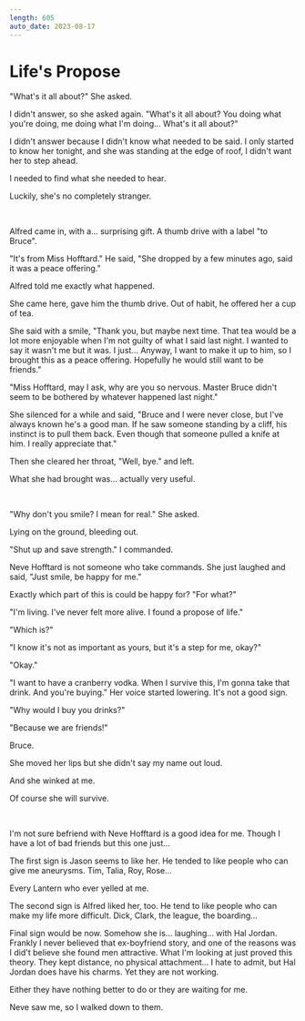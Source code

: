 ```yaml
---
length: 605
auto_date: 2023-08-17
---
```


# Life's Propose

"What's it all about?" She asked.

I didn't answer, so she asked again. "What's it all about? You doing what you're doing, me doing what I'm doing... What's it all about?"

I didn't answer because I didn't know what needed to be said. I only started to know her tonight, and she was standing at the edge of roof, I didn't want her to step ahead.

I needed to find what she needed to hear.

Luckily, she's no completely stranger.

<br>

Alfred came in, with a... surprising gift. A thumb drive with a label "to Bruce".

"It's from Miss Hofftard." He said, "She dropped by a few minutes ago, said it was a peace offering."

Alfred told me exactly what happened.

She came here, gave him the thumb drive. Out of habit, he offered her a cup of tea.

She said with a smile, "Thank you, but maybe next time. That tea would be a lot more enjoyable when I'm not guilty of what I said last night. I wanted to say it wasn't me but it was. I just... Anyway, I want to make it up to him, so I brought this as a peace offering. Hopefully he would still want to be friends."

"Miss Hofftard, may I ask, why are you so nervous. Master Bruce didn't seem to be bothered by whatever happened last night."

She silenced for a while and said, "Bruce and I were never close, but I've always known he's a good man. If he saw someone standing by a cliff, his instinct is to pull them back. Even though that someone pulled a knife at him. I really appreciate that."

Then she cleared her throat, "Well, bye." and left.

What she had brought was... actually very useful.

<br>

"Why don't you smile? I mean for real." She asked.

Lying on the ground, bleeding out.

"Shut up and save strength." I commanded.

Neve Hofftard is not someone who take commands. She just laughed and said, "Just smile, be happy for me."

Exactly which part of this is could be happy for? "For what?"

"I'm living. I've never felt more alive. I found a propose of life."

"Which is?"

"I know it's not as important as yours, but it's a step for me, okay?"

"Okay."

"I want to have a cranberry vodka. When I survive this, I'm gonna take that drink. And you're buying." Her voice started lowering. It's not a good sign.

"Why would I buy you drinks?"

"Because we are friends!"

Bruce.

She moved her lips but she didn't say my name out loud.

And she winked at me.

Of course she will survive.

<br>

I'm not sure befriend with Neve Hofftard is a good idea for me. Though I have a lot of bad friends but this one just...

The first sign is Jason seems to like her. He tended to like people who can give me aneurysms. Tim, Talia, Roy, Rose...

Every Lantern who ever yelled at me.

The second sign is Alfred liked her, too. He tend to like people who can make my life more difficult. Dick, Clark, the league, the boarding...

Final sign would be now. Somehow she is... laughing... with Hal Jordan. Frankly I never believed that ex-boyfriend story, and one of the reasons was I did't believe she found men attractive. What I'm looking at just proved this theory. They kept distance, no physical attachment... I hate to admit, but Hal Jordan does have his charms. Yet they are not working.

Either they have nothing better to do or they are waiting for me.

Neve saw me, so I walked down to them.
